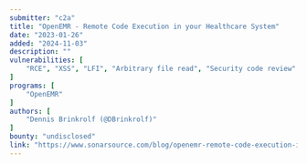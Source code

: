 ```yaml
---
submitter: "c2a"
title: "OpenEMR - Remote Code Execution in your Healthcare System"
date: "2023-01-26"
added: "2024-11-03"
description: ""
vulnerabilities: [
    "RCE", "XSS", "LFI", "Arbitrary file read", "Security code review"
]
programs: [
    "OpenEMR"
]
authors: [
    "Dennis Brinkrolf (@DBrinkrolf)"
]
bounty: "undisclosed"
link: "https://www.sonarsource.com/blog/openemr-remote-code-execution-in-your-healthcare-system/"
---
```




